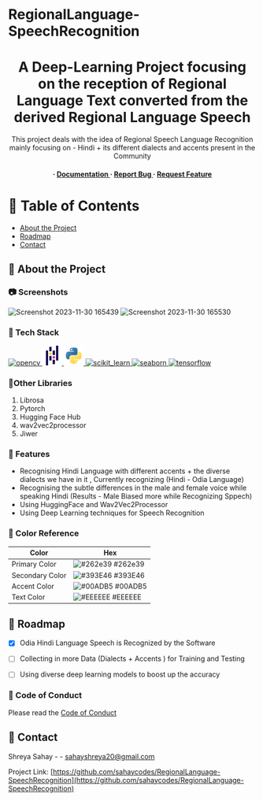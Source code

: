 # RegionalLanguage-SpeechRecognition
<div align='center'>

<h1>A Deep-Learning Project focusing on the reception of Regional Language Text converted from the derived Regional Language Speech </h1>
<p>This project deals with the idea of Regional Speech Language Recognition mainly focusing on - Hindi + its different dialects and accents present in the Community </p>

<h4> <span> · </span> <a href="https://github.com/sahaycodes/RegionalLanguage-SpeechRecognition/blob/master/README.md"> Documentation </a> <span> · </span> <a href="https://github.com/sahaycodes/RegionalLanguage-SpeechRecognition/issues"> Report Bug </a> <span> · </span> <a href="https://github.com/sahaycodes/RegionalLanguage-SpeechRecognition/issues"> Request Feature </a> </h4>


</div>

# :notebook_with_decorative_cover: Table of Contents

- [About the Project](#star2-about-the-project)
- [Roadmap](#compass-roadmap)
- [Contact](#handshake-contact)


## :star2: About the Project

### :camera: Screenshots

![Screenshot 2023-11-30 165439](https://github.com/sahaycodes/RegionalLanguage-SpeechRecognition/assets/99585576/2b735f6c-8b50-423e-9155-16536bd9477d)
![Screenshot 2023-11-30 165530](https://github.com/sahaycodes/RegionalLanguage-SpeechRecognition/assets/99585576/f3e53b45-cedb-40e2-a280-0313c10fb688)






### :space_invader: Tech Stack

 <a href="https://opencv.org/" target="_blank" rel="noreferrer"> <img src="https://www.vectorlogo.zone/logos/opencv/opencv-icon.svg" alt="opencv" width="40" height="40"/> </a> <a href="https://pandas.pydata.org/" target="_blank" rel="noreferrer"> <img src="https://raw.githubusercontent.com/devicons/devicon/2ae2a900d2f041da66e950e4d48052658d850630/icons/pandas/pandas-original.svg" alt="pandas" width="40" height="40"/> </a> <a href="https://www.python.org" target="_blank" rel="noreferrer"> <img src="https://raw.githubusercontent.com/devicons/devicon/master/icons/python/python-original.svg" alt="python" width="40" height="40"/> </a> <a href="https://scikit-learn.org/" target="_blank" rel="noreferrer"> <img src="https://upload.wikimedia.org/wikipedia/commons/0/05/Scikit_learn_logo_small.svg" alt="scikit_learn" width="40" height="40"/> </a> <a href="https://seaborn.pydata.org/" target="_blank" rel="noreferrer"> <img src="https://seaborn.pydata.org/_images/logo-mark-lightbg.svg" alt="seaborn" width="40" height="40"/> </a> <a href="https://www.tensorflow.org" target="_blank" rel="noreferrer"> <img src="https://www.vectorlogo.zone/logos/tensorflow/tensorflow-icon.svg" alt="tensorflow" width="40" height="40"/> </a> </p>

 ### :space_invader:Other Libraries 
 1. Librosa
 2. Pytorch
 3. Hugging Face Hub
 4. wav2vec2processor
 5. Jiwer


### :dart: Features
- Recognising Hindi Language with different accents + the diverse dialects we have in it , Currently recognizing (Hindi - Odia Language)
- Recognising the subtle differences in the male and female voice while speaking Hindi (Results  - Male Biased more while Recognizing Sppech)
- Using HuggingFace and  Wav2Vec2Processor
- Using Deep Learning techniques for Speech Recognition


### :art: Color Reference
| Color | Hex |
| --------------- | ---------------------------------------------------------------- |
| Primary Color | ![#262e39](https://via.placeholder.com/10/262e39?text=+) #262e39 |
| Secondary Color | ![#393E46](https://via.placeholder.com/10/393E46?text=+) #393E46 |
| Accent Color | ![#00ADB5](https://via.placeholder.com/10/00ADB5?text=+) #00ADB5 |
| Text Color | ![#EEEEEE](https://via.placeholder.com/10/EEEEEE?text=+) #EEEEEE |

## :compass: Roadmap

* [x] Odia Hindi Language Speech is Recognized by the Software
* [ ] Collecting in more Data (Dialects + Accents ) for Training and Testing
* [ ] Using diverse deep learning models to boost up the accuracy


### :scroll: Code of Conduct

Please read the [Code of Conduct](https://github.com/sahaycodes/RegionalLanguage-SpeechRecognition/blob/master/CODE_OF_CONDUCT.md)

## :handshake: Contact

Shreya Sahay - - sahayshreya20@gmail.com

Project Link: [https://github.com/sahaycodes/RegionalLanguage-SpeechRecognition](https://github.com/sahaycodes/RegionalLanguage-SpeechRecognition)
